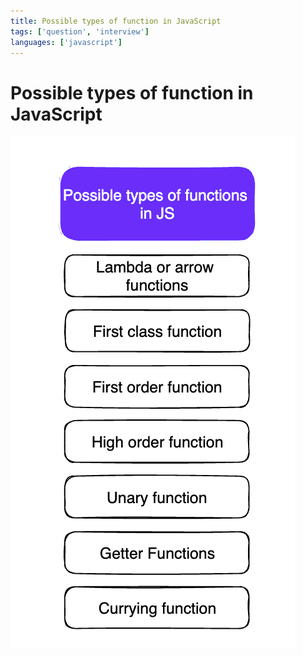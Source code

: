 ```yaml
---
title: Possible types of function in JavaScript
tags: ['question', 'interview']
languages: ['javascript']
---
```

# Possible types of function in JavaScript

![Possible types of function in JavaScript](https://raw.githubusercontent.com/AndersDeath/holy-theory/main/images/possible-types-of-functions-in-js.png)
